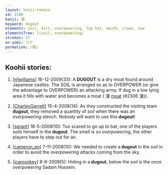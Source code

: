 ```yaml
---
layout: kanji-remain
v4: 2186
kanji: 壕
keyword: dugout
elements: soil, dirt, overpowering, top hat, mouth, crown, sow
elementsTree: l(soil, overpowering)
strokes: 17
on-yomi: コウ
permalink: /壕/
---
```


## Koohii stories: 

1) [<a href="http://kanji.koohii.com/profile/n1williams">n1williams</a>] 16-12-2009(33): A<strong> DUGOUT</strong> is a dry moat found around Japanese castles. The SOIL is arranged so as to OVERPOWER (or give the advantage to OVERPOWER) an attacking army. If dug in a low lying area it fills with water and becomes a moat ( 濠 <a href="../v4/2306.html">moat</a> (#2306 濠)).

2) [<a href="http://kanji.koohii.com/profile/CharleyGarrett">CharleyGarrett</a>] 15-4-2008(14): As they constructed the visiting team <strong>dugout</strong>, they removed a quantity of <em>soil</em> when there was an <em>overpowering</em> stench. Nobody will want to use this <strong>dugout</strong>!

3) [<a href="http://kanji.koohii.com/profile/sgrant">sgrant</a>] 18-5-2009(10): Too scared to go up to bat, one of the players <em>soils</em> himself in the<strong> dugout</strong>. The smell is so <em>overpowering</em>, the other players have to step out for air.

4) [<a href="http://kanji.koohii.com/profile/cameron_en">cameron_en</a>] 7-11-2008(10): We needed to create a<strong> dugout</strong> in the <em>soil</em> in order to avoid the <em>overpowering</em> attacks coming from the sky.

5) [<a href="http://kanji.koohii.com/profile/icamonkey">icamonkey</a>] 8-8-2009(5): Hiding in a<strong> dugout</strong>, below the <em>soil</em> is the once <em>overpowering</em> Sadam Hussein.

